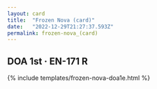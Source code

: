 ```yaml
---
layout: card
title:  "Frozen Nova (card)"
date:   "2022-12-29T21:27:37.593Z"
permalink: frozen-nova_(card)
---
```


## DOA 1st &middot; EN-171 R

{% include templates/frozen-nova-doa1e.html %}
